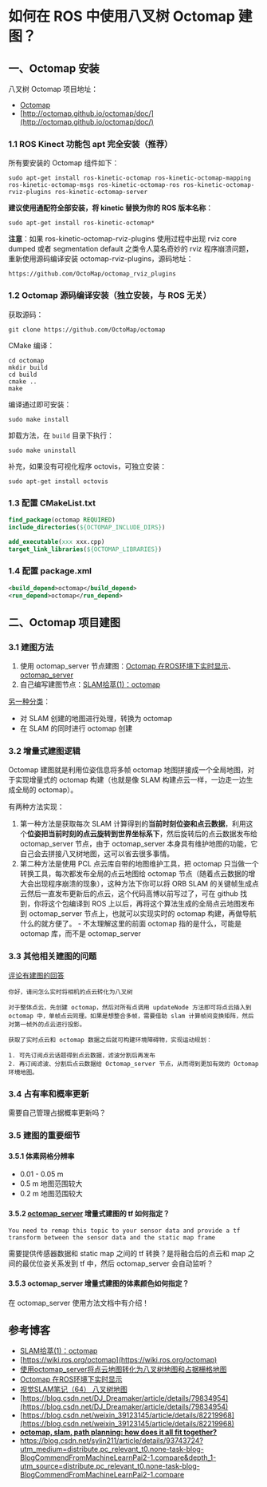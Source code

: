 # 如何在 ROS 中使用八叉树 Octomap 建图？

 ## 一、Octomap 安装

八叉树 Octomap 项目地址：

- [Octomap](https://octomap.github.io/)
- [http://octomap.github.io/octomap/doc/](http://octomap.github.io/octomap/doc/)

### 1.1 ROS Kinect 功能包 apt 完全安装（推荐）

所有要安装的 Octomap 组件如下：

```shell
sudo apt-get install ros-kinetic-octomap ros-kinetic-octomap-mapping ros-kinetic-octomap-msgs ros-kinetic-octomap-ros ros-kinetic-octomap-rviz-plugins ros-kinetic-octomap-server
```

**建议使用通配符全部安装，将 kinetic 替换为你的 ROS 版本名称**：

```shell
sudo apt-get install ros-kinetic-octomap*
```

**注意**：如果 ros-kinetic-octomap-rviz-plugins 使用过程中出现 rviz core dumped 或者 segmentation default 之类令人莫名奇妙的 rviz 程序崩溃问题，重新使用源码编译安装 octomap-rviz-plugins，源码地址：

```shell
https://github.com/OctoMap/octomap_rviz_plugins
```

### 1.2 Octomap 源码编译安装（独立安装，与 ROS 无关）

获取源码：

```shell
git clone https://github.com/OctoMap/octomap
```

CMake 编译：

```shell
cd octomap
mkdir build
cd build
cmake ..
make
```

编译通过即可安装：

```shell
sudo make install
```

卸载方法，在 `build` 目录下执行：

```shell
sudo make uninstall
```

补充，如果没有可视化程序 octovis，可独立安装：

```shell
sudo apt-get install octovis
```

### 1.3 配置 CMakeList.txt

```cmake
find_package(octomap REQUIRED)
include_directories(${OCTOMAP_INCLUDE_DIRS})

add_executable(xxx xxx.cpp)
target_link_libraries(${OCTOMAP_LIBRARIES})
```

### 1.4 配置 package.xml

```xml
<build_depend>octomap</build_depend>
<run_depend>octomap</run_depend>
```



## 二、Octomap 项目建图

### 3.1 建图方法

1. 使用 octomap_server 节点建图：[Octomap 在ROS环境下实时显示](https://blog.csdn.net/crp997576280/article/details/74605766)、[octomap_server](http://wiki.ros.org/octomap_server)
2. 自己编写建图节点：[SLAM拾萃(1)：octomap](https://www.cnblogs.com/gaoxiang12/p/5041142.html)

[另一种分类](https://zhuanlan.zhihu.com/p/88874991)：

- 对 SLAM 创建的地图进行处理，转换为 octomap
- 在 SLAM 的同时进行 octomap 创建

### 3.2 增量式建图逻辑

Octomap 建图就是利用位姿信息将多帧 octomap 地图拼接成一个全局地图，对于实现增量式的 octomap 构建（也就是像 SLAM 构建点云一样，一边走一边生成全局的 octomap）。

有两种方法实现：

1. 第一种方法是获取每次 SLAM 计算得到的**当前时刻位姿和点云数据**，利用这个**位姿把当前时刻的点云旋转到世界坐标系下**，然后旋转后的点云数据发布给 octomap_server 节点，由于 octomap_server 本身具有维护地图的功能，它自己会去拼接八叉树地图，这可以省去很多事情。 
2. 第二种方法是使用 PCL 点云库自带的地图维护工具，把 octomap 只当做一个转换工具，每次都发布全局的点云地图给 octomap 节点（随着点云数据的增大会出现程序崩溃的现象），这种方法下你可以将 ORB SLAM 的关键帧生成点云然后一直发布更新后的点云，这个代码高博以前写过了，可在 github 找到，你将这个包编译到 ROS 上以后，再将这个算法生成的全局点云地图发布到 octomap_server 节点上，也就可以实现实时的 octomap 构建，再做导航什么的就方便了。 - 不太理解这里的前面 octomap 指的是什么，可能是 octomap 库，而不是 octomap_server

### 3.3 其他相关建图的问题

[评论有建图的回答](https://blog.csdn.net/sinat_38068956/article/details/84038069)

```
你好，请问怎么实时将相机的点云转化为八叉树

对于整体点云，先创建 octomap，然后对所有点调用 updateNode 方法即可将点云插入到 octomap 中，单帧点云同理。如果是想整合多帧，需要借助 slam 计算帧间变换矩阵，然后对第一帧外的点云进行投影。
```



```
获取了实时点云和 octomap 数据之后就可构建环境障碍物，实现运动规划：

1. 可先订阅点云话题得到点云数据，滤波分割后再发布
2. 再订阅滤波、分割后点云数据给 Octomap_server 节点，从而得到更加有效的 Octomap 环境地图。
```



### 3.4 占有率和概率更新

需要自己管理占据概率更新吗？





### 3.5 建图的重要细节

#### 3.5.1 体素网格分辨率

- 0.01  - 0.05 m
- 0.5 m 地图范围较大
- 0.2 m 地图范围较大

#### 3.5.2 [octomap_server](http://wiki.ros.org/octomap_server) 增量式建图的 tf 如何指定？

```
You need to remap this topic to your sensor data and provide a tf transform between the sensor data and the static map frame
```

需要提供传感器数据和 static map 之间的 tf 转换？是将融合后的点云和 map 之间的最优位姿关系发到 tf 中，然后 octomap_server 会自动监听？

#### 3.5.3 octomap_server 增量式建图的体素颜色如何指定？

在 octomap_server 使用方法文档中有介绍！

## 参考博客

- [SLAM拾萃(1)：octomap](https://www.cnblogs.com/gaoxiang12/p/5041142.html)
- [https://wiki.ros.org/octomap](https://wiki.ros.org/octomap)
- [使用octomap_server将点云地图转化为八叉树地图和占据栅格地图](https://blog.csdn.net/sylin211/article/details/93743724)
- [Octomap 在ROS环境下实时显示](https://blog.csdn.net/crp997576280/article/details/74605766)
- [视觉SLAM笔记（64） 八叉树地图](https://blog.csdn.net/qq_32618327/article/details/103215769?depth_1-utm_source=distribute.pc_relevant.none-task-blog-BlogCommendFromBaidu-2&utm_source=distribute.pc_relevant.none-task-blog-BlogCommendFromBaidu-2)
- [https://blog.csdn.net/DJ_Dreamaker/article/details/79834954](https://blog.csdn.net/DJ_Dreamaker/article/details/79834954)
- [https://blog.csdn.net/weixin_39123145/article/details/82219968](https://blog.csdn.net/weixin_39123145/article/details/82219968)
- [**octomap, slam, path planning: how does it all fit together?**](https://answers.ros.org/question/221092/octomap-slam-path-planning-how-does-it-all-fit-together/)
- https://blog.csdn.net/sylin211/article/details/93743724?utm_medium=distribute.pc_relevant_t0.none-task-blog-BlogCommendFromMachineLearnPai2-1.compare&depth_1-utm_source=distribute.pc_relevant_t0.none-task-blog-BlogCommendFromMachineLearnPai2-1.compare
